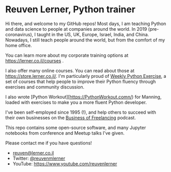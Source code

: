 # Reuven Lerner, Python trainer

Hi there, and welcome to my GitHub repos!  Most days, I am teaching Python and data science to people at companies around the world. In 2019 (pre-coronavirus), I taught in the US, UK, Europe, Israel, India, and China. Nowadays, I still teach people around the world, but from the comfort of my home office.

You can learn more about my corporate training options at https://lerner.co.il/courses .  

I also offer many online courses. You can read about those at https://store.lerner.co.il/. I'm particularly proud of [Weekly Python Exercise](https://WeeklyPythonExercise.com), a set of courses that help people to improve their Python fluency through exercises and community discussion.

I also wrote [Python Workout][https://PythonWorkout.comn/) for Manning, loaded with exercises to make you a more fluent Python developer.

I've been self-employed since 1995 (!), and help others to succeed with their own businesses on the [Business of Freelancing](https://businessoffreelancing.com/) podcast.

This repo contains some open-source software, and many Jupyter notebooks from conference and Meetup talks I've given.

Please contact me if you have questions!
- [reuven@lerner.co.il](mailto:reuven@lerner.co.il)
- Twitter: [@reuvenmlerner](https://twitter.com/reuvenmlerner)
- YouTube: https://www.youtube.com/reuvenlerner
